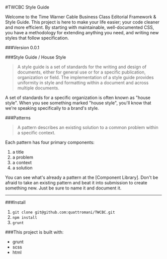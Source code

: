 #TWCBC Style Guide

Welcome to the Time Warner Cable Business Class Editorial Framework & Style Guide. This project is here to make your life easier; your code cleaner and more efficient. By starting with maintainable, well-documented CSS, you have a methodology for extending anything you need, and writing new styles that follow specification.

###Version
0.0.1

###Style Guide / House Style
>A style guide is a set of standards for the writing and design of documents, either for general use or for a specific publication, organization or field. The implementation of a style guide provides uniformity in style and formatting within a document and across multiple documents.

A set of standards for a specific organization is often known as "house style". When you see something marked "house style", you'll know that we're speaking specifically to a brand's style.

###Patterns
>A pattern describes an existing solution to a common problem within a specific context.

Each pattern has four primary components:  
1. a title  
2. a problem  
3. a context  
4. a solution  

You can see what's already a pattern at the [Component Library]. Don't be afraid to take an existing pattern and beat it into submission to create something new. Just be sure to name it and document it.

___

###Install
1. `git clone git@github.com:quattromani/TWCBC.git`  
2. `npm install`  
3. `grunt`  

###This project is built with:
* grunt
* scss
* html

